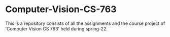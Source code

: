 # Computer-Vision-CS-763
This is a repository consists of all the assignments and the course project of 'Computer Vision CS 763' held during spring-22.
